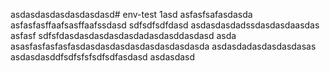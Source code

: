 asdasdasdasdasdasdasd# env-test 1asd
asfasfsafasdasda
asfasfasffaafsasffaafssdasd
sdfsdfsdfdasd
asdasdasdadssdasdasdaasdas
asfasf
sdfsfdasdasdasdasdasdadasdasddasdasd
asda
asasfasfasfasfasdasdasdasdasdasdasdasdasda
asdasdadasdasdasdasas
asdasdasddfsdfsfsfsdfsdfasdasd
asdasdasd
